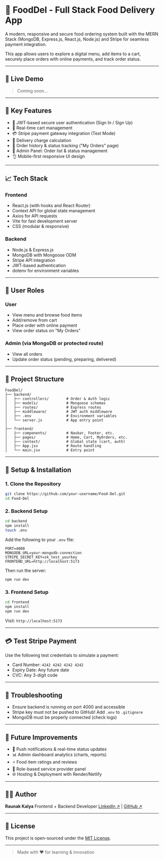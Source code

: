# 🍔 FoodDel - Full Stack Food Delivery App

A modern, responsive and secure food ordering system built with the MERN Stack (MongoDB, Express.js, React.js, Node.js) and Stripe for seamless payment integration.

This app allows users to explore a digital menu, add items to a cart, securely place orders with online payments, and track order status.

---

## 🚀 Live Demo

> Coming soon...

---

## 🌟 Key Features

* 🔐 JWT-based secure user authentication (Sign In / Sign Up)
* 🛒 Real-time cart management
* 💳 Stripe payment gateway integration (Test Mode)
* 🏦 Delivery charge calculation
* 📅 Order history & status tracking ("My Orders" page)
* 💼 Admin Panel: Order list & status management
* 👌 Mobile-first responsive UI design

---

## 📈 Tech Stack

### Frontend

* React.js (with hooks and React Router)
* Context API for global state management
* Axios for API requests
* Vite for fast development server
* CSS (modular & responsive)

### Backend

* Node.js & Express.js
* MongoDB with Mongoose ODM
* Stripe API integration
* JWT-based authentication
* dotenv for environment variables

---

## 👤 User Roles

### User

* View menu and browse food items
* Add/remove from cart
* Place order with online payment
* View order status on "My Orders"

### Admin (via MongoDB or protected route)

* View all orders
* Update order status (pending, preparing, delivered)

---

## 📂 Project Structure

```
FoodDel/
├── backend/
│   ├── controllers/        # Order & Auth logic
│   ├── models/             # Mongoose schemas
│   ├── routes/             # Express routes
│   ├── middleware/         # JWT auth middleware
│   ├── .env                # Environment variables
│   └── server.js           # App entry point
│
├── frontend/
│   ├── components/         # Navbar, Footer, etc.
│   ├── pages/              # Home, Cart, MyOrders, etc.
│   ├── context/            # Global state (cart, auth)
│   ├── App.jsx             # Route handling
│   └── main.jsx            # Entry point
```

---

## 🚧 Setup & Installation

### 1. Clone the Repository

```bash
git clone https://github.com/your-username/Food-Del.git
cd Food-Del
```

### 2. Backend Setup

```bash
cd backend
npm install
touch .env
```

Add the following to your `.env` file:

```env
PORT=4000
MONGODB_URL=your-mongodb-connection
STRIPE_SECRET_KEY=sk_test_yourkey
FRONTEND_URL=http://localhost:5173
```

Then run the server:

```bash
npm run dev
```

### 3. Frontend Setup

```bash
cd frontend
npm install
npm run dev
```

Visit: `http://localhost:5173`

---

## 💳 Test Stripe Payment

Use the following test credentials to simulate a payment:

* Card Number: `4242 4242 4242 4242`
* Expiry Date: Any future date
* CVC: Any 3-digit code

---

## 🤔 Troubleshooting

* Ensure backend is running on port 4000 and accessible
* Stripe key must not be pushed to GitHub! Add `.env` to `.gitignore`
* MongoDB must be properly connected (check logs)

---

## 📆 Future Improvements

* 📢 Push notifications & real-time status updates
* 📊 Admin dashboard analytics (charts, reports)
* ⭐ Food item ratings and reviews
* 👥 Role-based service provider panel
* 🌐 Hosting & Deployment with Render/Netlify

---

## 👨‍💻 Author

**Raunak Kalya**
Frontend + Backend Developer
[LinkedIn ↗️](https://linkedin.com/in/raunakkalya) | [GitHub ↗️](https://github.com/RaunakKalya)

---

## 🚩 License

This project is open-sourced under the [MIT License](LICENSE).

---

> Made with ❤️ for learning & innovation
